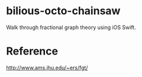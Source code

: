 # bilious-octo-chainsaw
Walk through fractional graph theory using iOS Swift.

# Reference

http://www.ams.jhu.edu/~ers/fgt/
